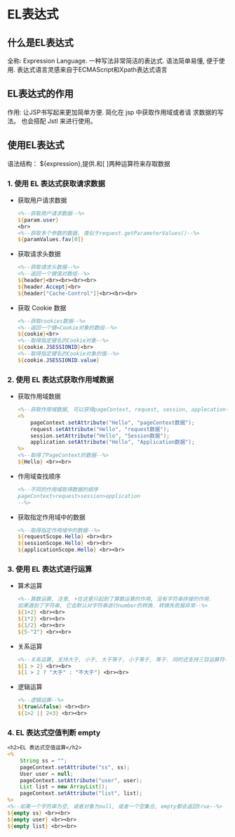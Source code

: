 # EL表达式

## 什么是EL表达式

全称: Expression Language. 一种写法非常简洁的表达式. 语法简单易懂, 便于使用. 表达式语言灵感来自于ECMAScript和Xpath表达式语言

## EL表达式的作用

作用: 让JSP书写起来更加简单方便. 简化在 jsp 中获取作用域或者请
求数据的写法。 也会搭配 Jstl 来进行使用。 

## 使用EL表达式

语法结构： ${expression},提供.和[ ]两种运算符来存取数据 

### 1. 使用 EL 表达式获取请求数据

- 获取用户请求数据

  ```jsp
  <%--获取用户请求数据--%>
  ${param.user}
  <br>
  <%--获取多个参数的数据. 类似于request.getParameterValues()--%>
  ${paramValues.fav[0]}
  ```

- 获取请求头数据

  ```jsp
  <%--获取请求头数据--%>
  <%--返回一个键值对数组--%>
  ${header}<br><br><br><br>
  ${header.Accept}<br>
  ${header["Cache-Control"]}<br><br><br>
  ```

- 获取 Cookie 数据

  ```jsp
  <%--获取cookies数据--%>
  <%--返回一个键=Cookie对象的数组--%>
  ${cookie}<br>
  <%--取得指定键名的Cookie对象--%>
  ${cookie.JSESSIONID}<br>
  <%--取得指定键名的Cookie对象的值--%>
  ${cookie.JSESSIONID.value}
  ```

### 2. 使用 EL 表达式获取作用域数据

- 获取作用域数据

  ```jsp
  <%--获取作用域数据, 可以获得pageContext, request, session, applecation--%>
  <%
      pageContext.setAttribute("Hello", "pageContext数据");
      request.setAttribute("Hello", "request数据");
      session.setAttribute("Hello", "Session数据");
      application.setAttribute("Hello", "Application数据");
  %>
  <%--取得了PageContext的数据--%>
  ${Hello} <br><br>
  ```

- 作用域查找顺序

  ```jsp
  <%--不同的作用域取得数据的顺序
  pageContext>request>session>application
  --%>
  ```

- 获取指定作用域中的数据

  ```jsp
  <%--取得指定作用域中的数据--%>
  ${requestScope.Hello} <br><br>
  ${sessionScope.Hello} <br><br>
  ${applicationScope.Hello} <br><br>
  ```

### 3. 使用 EL 表达式进行运算

- 算术运算

  ```jsp
  <%--算数运算, 注意, +在这里只起到了算数运算的作用, 没有字符串拼接的作用.
  如果遇到了字符串, 它会默认对字符串进行number的转换. 转换失败报异常--%>
  ${1+2} <br><br>
  ${1*2} <br><br>
  ${1/2} <br><br>
  ${5-"2"} <br><br>
  ```

- 关系运算

  ```jsp
  <%--关系运算, 支持大于, 小于, 大于等于, 小于等于, 等于. 同时还支持三目运算符--%>
  ${1 > 2} <br><br>
  ${1 > 2 ? "大于" : "不大于"} <br><br>
  ```

- 逻辑运算

  ```jsp
  <%--逻辑运算--%>
  ${true&&false} <br><br>
  ${1>2 || 2<3} <br><br>
  ```

### 4. EL 表达式空值判断 empty

```jsp
<h2>EL 表达式空值运算</h2>
<%
    String ss = "";
    pageContext.setAttribute("ss", ss);
    User user = null;
    pageContext.setAttribute("user", user);
    List list = new ArrayList();
    pageContext.setAttribute("list", list);
%>
<%--如果一个字符串为空, 或者对象为null, 或者一个空集合, empty都会返回true--%>
${empty ss} <br><br>
${empty user} <br><br>
${empty list} <br><br>
```

